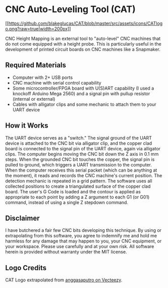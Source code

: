# CNC Auto-Leveling Tool (CAT)
[[https://github.com/blakeglucas/CAT/blob/master/src/assets/icons/CATlogo.png?raw=true|width=200px]]

CNC Height Mapping is an external tool to "auto-level" CNC machines that do not come equipped with a height probe. This is particularly useful in the development of printed circuit boards on CNC machines like a Snapmaker.

## Required Materials

- Computer with 2+ USB ports
- CNC machine with serial control capability
- Some microcontroller/FPGA board with U(S)ART capability (I used a knockoff Arduino Mega 2560) and a signal pin with pullup resistor (internal or external)
- Cables with alligator clips and some mechanic to attach them to your UART device

## How it Works

The UART device serves as a "switch." The signal ground of the UART device is attached to the CNC bit via alligator clip, and the copper clad board is connected to the signal pin of the UART device, again via alligator clips. The computer begins moving the CNC bit down the Z axis in 0.1 mm steps. When the grounded CNC bit touches the copper, the signal pin is pulled to ground, which triggers a UART transmission to the computer. When the computer receives this serial packet (which can be anything at the moment), it reads and records the CNC machine's current position. The detection mechanic is repeated in a grid pattern. The software uses all collected positions to create a triangulated surface of the copper clad board. The user's G Code is loaded and the contour is applied as appropriate to each point by adding a Z argument to each G1 (or G01) command, instead of using a single Z stepdown command.

## Disclaimer

I have butchered a fair few CNC bits developing this technique. By using or extrapolating from this software, you agree to indemnify me and hold me harmless for any damage that may happen to you, your CNC equipment, or your workspace. Please use carefully and at your own risk. All software herein is provided without warranty under the MIT license.

## Logo Credits

CAT Logo extrapolated from [anggasaputro on Vecteezy](https://www.vecteezy.com/free-vector/cat-logo).
